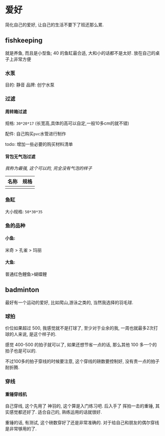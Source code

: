 # 爱好

简化自己的爱好,  让自己的生活不要下了班还那么累.

## fishkeeping

就是养鱼, 而且是小型鱼; 40 的鱼缸最合适, 大和小的话都不是太好. 放在自己的桌子上非常方便

### 水泵

目的: 静音
品牌: 创宁水泵

### 过滤

#### 周转箱过滤

规格: `30*20*17` (长宽高,具体的高可以自定,一般10多cm的就不错)

配件: 自己购买`pvc`水管进行制作

todo:  增加一些必要的购买材料清单

#### 背包无气泡过滤

*我称为最强, 这个可以的, 完全没有气泡的样子*



| 名称 |   规格  |
| ---- | --- |
|      |     |





### 鱼缸

大小规格: `50*30*35`

### 鱼的品种

#### 小鱼:
米奇 > 孔雀 > 玛丽

#### 大鱼:
普通红色鲤鱼>蝴蝶鲤


## badminton

最好有一个运动的爱好, 比如爬山,游泳之类的, 当然我选择的羽毛球.

### 球拍

价位如果超过 500, 我感觉就不是打球了, 至少对于业余的我, 一周也就最多2次打球的人来说, 是这个样子的.

感觉 400-500 的拍子就可以了, 如果还想节省一点的话, 那么其他 100 多一个的拍子也是可以的.

不过100多的拍子穿线的时候要注意, 这个穿线的磅数要控制好, 没有贵一点的拍子耐折腾.

### 穿线

#### 重锤穿线机
自己穿线, 这个先用了 神羽的, 这个算是入门练习吧. 后入手了 挥拍一击的重锤, 其实感觉都还好了. 适合自己的, 熟练运用的话就很好.

重锤的话, 有测试, 这个磅数穿好了还是非常准确的. 对于给自己和朋友的偶尔穿线是非常够用的了.


